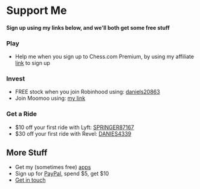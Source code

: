 # Support Me
#### Sign up using my links below, and we'll both get some free stuff

### Play
- Help me when you sign up to Chess.com Premium, by using my affiliate [link](http://www.chess.com/membership?ref_id=245090569) to sign up

### Invest
  - FREE stock when you join Robinhood using: [daniels20863](https://join.robinhood.com/daniels20863)
  - Join Moomoo using: [my link](https://j.moomoo.com/00kcml)

### Get a Ride
  - $10 off your first ride with Lyft: [SPRINGER87167](https://www.lyft.com/i/SPRINGER87167?utm_medium=p2pi_iacc)
  - $30 off your first ride with Revel: [DANIES4339](http://app.gorevel.com/redeem-code/DANIES4339)

## More Stuff
- Get my (sometimes free) [apps](https://apps.apple.com/us/developer/daniel-springer/id1402417666)
- Sign up for [PayPal](https://py.pl/26Zv1N), spend $5, get $10
- [Get in touch](https://docs.google.com/forms/d/e/1FAIpQLSer21aRP8VWdepd9tBP8HmR5MH2-rOBfRq34GLQ-FwglpfRdg/viewform)